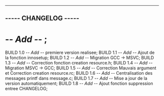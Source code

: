 ---------------------------------------------
-----             CHANGELOG             -----
---------------------------------------------

#  -*- Add -*-  ;


BUILD 1.0
-*- Add -*- premiere version realisee;
BUILD 1.1
-*- Add -*- Ajout de la fonction innosetup;
BUILD 1.2
-*- Add -*- Migration GCC -> MSVC;
BUILD 1.3
-*- Add -*- Correction fonction creation resource.h;
BUILD 1.4
-*- Add -*- Migration MSVC -> GCC;
BUILD 1.5
-*- Add -*- Correction Mauvais argument et Correction creation resource.rc;
BUILD 1.6
-*- Add -*- Centralisation des messages printf dans message.c;
BUILD 1.7
-*- Add -*- Mise a jour de la version automatiquement;
BUILD 1.8
-*- Add -*- Ajout fonction suppression entree CHANGELOG;